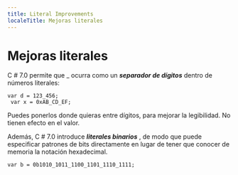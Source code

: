 ```yaml
---
title: Literal Improvements
localeTitle: Mejoras literales
---
```

# Mejoras literales

C # 7.0 permite que \_ ocurra como un **_separador de dígitos_** dentro de números literales:
```
var d = 123_456; 
 var x = 0xAB_CD_EF; 
```

Puedes ponerlos donde quieras entre dígitos, para mejorar la legibilidad. No tienen efecto en el valor.

Además, C # 7.0 introduce **_literales binarios_** , de modo que puede especificar patrones de bits directamente en lugar de tener que conocer de memoria la notación hexadecimal.
```
var b = 0b1010_1011_1100_1101_1110_1111; 

```
